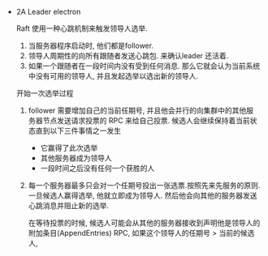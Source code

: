 - 2A Leader electron

  Raft 使用一种心跳机制来触发领导人选举.

  1. 当服务器程序启动时, 他们都是follower. 
  2. 领导人周期性的向所有跟随者发送心跳包. 来确认leader 还活着.
  3. 如果一个跟随者在一段时间内没有受到任何消息. 那么它就会认为当前系统中没有可用的领导人, 并且发起选举以选出新的领导人.

  开始一次选举过程

  1. follower 需要增加自己的当前任期号, 并且他会并行的向集群中的其他服务器节点发送请求投票的 RPC 来给自己投票. 候选人会继续保持着当前状态直到以下三件事情之一发生

     - 它赢得了此次选举
     - 其他服务器成为领导人
     - 一段时间之后没有任何一个获胜的人

  2. 每一个服务器最多只会对一个任期号投出一张选票.按照先来先服务的原则.一旦候选人赢得选举, 他就立即成为领导人. 然后他会向其他的服务器发送心跳消息并阻止新的选举.

     在等待投票的时候, 候选人可能会从其他的服务器接收到声明他是领导人的附加条目(AppendEntries) RPC, 如果这个领导人的任期号 > 当前的候选人,
